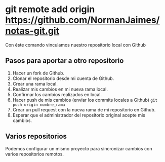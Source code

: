 # git remote add origin https://github.com/NormanJaimes/notas-git.git

Con éste comando vinculamos nuestro repositorio local con Github

## Pasos para aportar a otro repositorio
1. Hacer un fork de Github.
2. Clonar el repositorio desde mi cuenta de Github.
3. Crear una rama local.
4. Realizar mis cambios en mi nueva rama local.
5. Confirmar los cambios realizados en local.
6. Hacer push de mis cambios (enviar los commits locales a Github) `git puch origin nombre_rama`
7. Crear un pull request con la nueva rama de mi repositorio en Github.
8. Esperar que el administrador del repositorio original acepte mis cambios.

## Varios repositorios
Podemos configurar un mismo proyecto para sincronizar cambios con varios repositorios remotos.